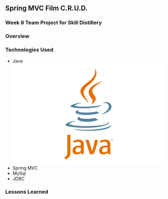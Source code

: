 ## Spring MVC Film C.R.U.D.

### Week 8 Team Project for Skill Distillery

### Overview

### Technologies Used

* Java ![Image of Java Logo](https://github.com/GarrettPi/SpringMVCFilmCRUD/blob/main/images/javalogo.jpg)
* Spring MVC
* MySql
* JDBC

### Lessons Learned

